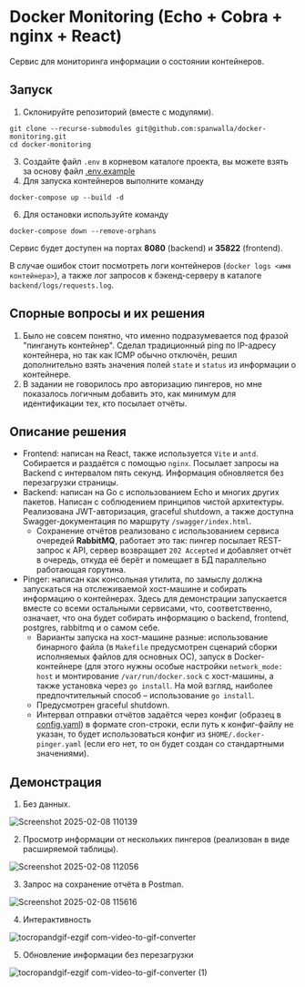 # Docker Monitoring (Echo + Cobra + nginx + React)
Сервис для мониторинга информации о состоянии контейнеров.

## Запуск
1. Склонируйте репозиторий (вместе с модулями).
```
git clone --recurse-submodules git@github.com:spanwalla/docker-monitoring.git
cd docker-monitoring
```
3. Создайте файл `.env` в корневом каталоге проекта, вы можете взять за основу файл [.env.example](.env.example)
4. Для запуска контейнеров выполните команду
```
docker-compose up --build -d
```
6. Для остановки используйте команду
```
docker-compose down --remove-orphans
```

Сервис будет доступен на портах **8080** (backend) и **35822** (frontend).

В случае ошибок стоит посмотреть логи контейнеров (`docker logs <имя контейнера>`), а также лог запросов к бэкенд-серверу в каталоге `backend/logs/requests.log`.

## Спорные вопросы и их решения
1. Было не совсем понятно, что именно подразумевается под фразой "пингануть контейнер". Cделал традиционный ping по IP-адресу контейнера, но так как ICMP обычно отключён, решил дополнительно взять значения полей `state` и `status` из информации о контейнере.
2. В задании не говорилось про авторизацию пингеров, но мне показалось логичным добавить это, как минимум для идентификации тех, кто посылает отчёты.

## Описание решения
- Frontend: написан на React, также используется `Vite` и `antd`. Собирается и раздаётся с помощью `nginx`. Посылает запросы на Backend с интервалом пять секунд. Информация обновляется без перезагрузки страницы.
- Backend: написан на Go с использованием Echo и многих других пакетов. Написан с соблюдением принципов чистой архитектуры. Реализована JWT-авторизация, graceful shutdown, а также доступна Swagger-документация по маршруту `/swagger/index.html`.
  - Сохранение отчётов реализовано с использованием сервиса очередей **RabbitMQ**, работает это так: пингер посылает REST-запрос к API, сервер возвращает `202 Accepted` и добавляет отчёт в очередь, откуда её берёт и помещает в БД параллельно работающая горутина.
- Pinger: написан как консольная утилита, по замыслу должна запускаться на отслеживаемой хост-машине и собирать информацию о контейнерах. Здесь для демонстрации запускается вместе со всеми остальными сервисами, что, соответственно, означает, что она будет собирать информацию о backend, frontend, postgres, rabbitmq и о самом себе.
  - Варианты запуска на хост-машине разные: использование бинарного файла (в `Makefile` предусмотрен сценарий сборки исполняемых файлов для основных ОС), запуск в Docker-контейнере (для этого нужны особые настройки `network_mode: host` и монтирование `/var/run/docker.sock` с хост-машины, а также установка через `go install`. На мой взгляд, наиболее предпочтительный способ – использование `go install`.
  - Предусмотрен graceful shutdown.
  - Интервал отправки отчётов задаётся через конфиг (образец в [config.yaml](pinger/config/config.yaml)) в формате cron-строки, если путь к конфиг-файлу не указан, то будет использоваться конфиг из `$HOME/.docker-pinger.yaml` (если его нет, то он будет создан со стандартными значениями).

## Демонстрация
1. Без данных.

![Screenshot 2025-02-08 110139](https://github.com/user-attachments/assets/91b4db32-8d38-421e-8663-6b8abee2a2ca)

2. Просмотр информации от нескольких пингеров (реализован в виде расширяемой таблицы).

![Screenshot 2025-02-08 112056](https://github.com/user-attachments/assets/000e356e-daa5-499c-b167-1775cd3bfab6)

3. Запрос на сохранение отчёта в Postman.

![Screenshot 2025-02-08 115616](https://github.com/user-attachments/assets/ef4a6520-2f86-4a9f-bcbb-b8ff13ca5800)

4. Интерактивность

![tocropandgif-ezgif com-video-to-gif-converter](https://github.com/user-attachments/assets/2edf24e9-b105-458b-ab11-62c528444234)

5. Обновление информации без перезагрузки

![tocropandgif-ezgif com-video-to-gif-converter (1)](https://github.com/user-attachments/assets/f82198a9-8b78-45bb-8636-b27160ed8d80)
